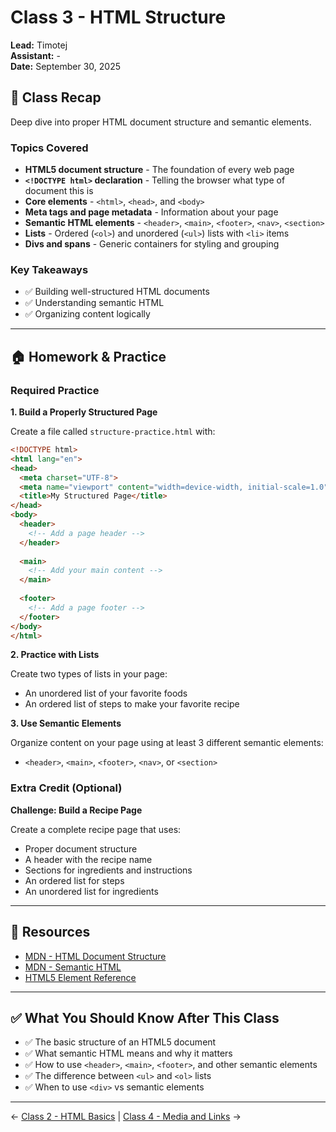 # Class 3 - HTML Structure

**Lead:** Timotej  
**Assistant:** -  
**Date:** September 30, 2025

## 📝 Class Recap

Deep dive into proper HTML document structure and semantic elements.

### Topics Covered

- **HTML5 document structure** - The foundation of every web page
- **`<!DOCTYPE html>` declaration** - Telling the browser what type of document this is
- **Core elements** - `<html>`, `<head>`, and `<body>`
- **Meta tags and page metadata** - Information about your page
- **Semantic HTML elements** - `<header>`, `<main>`, `<footer>`, `<nav>`, `<section>`
- **Lists** - Ordered (`<ol>`) and unordered (`<ul>`) lists with `<li>` items
- **Divs and spans** - Generic containers for styling and grouping

### Key Takeaways

- ✅ Building well-structured HTML documents
- ✅ Understanding semantic HTML
- ✅ Organizing content logically

---

## 🏠 Homework & Practice

### Required Practice

**1. Build a Properly Structured Page**

Create a file called `structure-practice.html` with:
```html
<!DOCTYPE html>
<html lang="en">
<head>
  <meta charset="UTF-8">
  <meta name="viewport" content="width=device-width, initial-scale=1.0">
  <title>My Structured Page</title>
</head>
<body>
  <header>
    <!-- Add a page header -->
  </header>
  
  <main>
    <!-- Add your main content -->
  </main>
  
  <footer>
    <!-- Add a page footer -->
  </footer>
</body>
</html>
```

**2. Practice with Lists**

Create two types of lists in your page:
- An unordered list of your favorite foods
- An ordered list of steps to make your favorite recipe

**3. Use Semantic Elements**

Organize content on your page using at least 3 different semantic elements:
- `<header>`, `<main>`, `<footer>`, `<nav>`, or `<section>`

### Extra Credit (Optional)

**Challenge: Build a Recipe Page**

Create a complete recipe page that uses:
- Proper document structure
- A header with the recipe name
- Sections for ingredients and instructions
- An ordered list for steps
- An unordered list for ingredients

---

## 📖 Resources

- [MDN - HTML Document Structure](https://developer.mozilla.org/en-US/docs/Learn/HTML/Introduction_to_HTML/Document_and_website_structure)
- [MDN - Semantic HTML](https://developer.mozilla.org/en-US/docs/Glossary/Semantics)
- [HTML5 Element Reference](https://developer.mozilla.org/en-US/docs/Web/HTML/Element)

---

## ✅ What You Should Know After This Class

- ✅ The basic structure of an HTML5 document
- ✅ What semantic HTML means and why it matters
- ✅ How to use `<header>`, `<main>`, `<footer>`, and other semantic elements
- ✅ The difference between `<ul>` and `<ol>` lists
- ✅ When to use `<div>` vs semantic elements

---

← [Class 2 - HTML Basics](../02-hosting-shortcuts/) | [Class 4 - Media and Links](../04-media-links/) →
